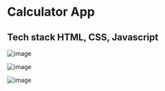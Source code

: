 # Calculator App
## Tech stack HTML, CSS, Javascript
![image](https://github.com/user-attachments/assets/cb98a240-6a7e-451d-b98c-87c9c325e454)

![image](https://github.com/user-attachments/assets/be1dc4d0-f898-4899-9921-b3bc1b93292a)

![image](https://github.com/user-attachments/assets/fca25f11-c49a-46e5-bfa6-2fbc4f53d08b)

